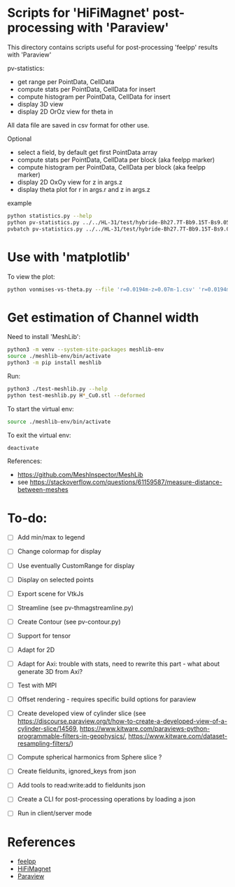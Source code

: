 # Scripts for 'HiFiMagnet' post-processing with 'Paraview'

This directory contains scripts useful for post-processing 'feelpp' results with 'Paraview'

pv-statistics:

* get range per PointData, CellData
* compute stats per PointData, CellData for insert
* compute histogram per PointData, CellData for insert
* display 3D view
* display 2D OrOz view for theta in 

All data file are saved in csv format for other use.

Optional
* select a field, by default get first PointData array
* compute stats per PointData, CellData per block (aka feelpp marker) 
* compute histogram per PointData, CellData per block (aka feelpp marker)
* display 2D OxOy view for z in args.z
* display theta plot for r in args.r and z in args.z
 
example

```bash
python statistics.py --help
python pv-statistics.py ../../HL-31/test/hybride-Bh27.7T-Bb9.15T-Bs9.05T_HPfixed_BPfree/bmap/np_32/thermo-electric.exports/Export.case
pvbatch pv-statistics.py ../../HL-31/test/hybride-Bh27.7T-Bb9.15T-Bs9.05T_HPfixed_BPfree/bmap/np_32/elasticity.exports/Export.case --z -0.15 -0.1 -0.05 0 0.05 0.1 0.15  --r 1.94e-2 2.52e-2 3.17e-2 --save
```

# Use with 'matplotlib'

To view the plot:

```bash
python vonmises-vs-theta.py --file 'r=0.0194m-z=0.07m-1.csv' 'r=0.0194m-z=0.07m-0.csv' --key thermo_electric.heat.temperature --ylabel 'T [K]' --title 'Temperature in H1: r=xx, z=yy' --show
```

# Get estimation of Channel width

Need to install 'MeshLib':

```bash
python3 -m venv --system-site-packages meshlib-env
source ./meshlib-env/bin/activate
python3 -m pip install meshlib
```

Run:

```bash
python3 ./test-meshlib.py --help
python test-meshlib.py H*_Cu0.stl --deformed
```

To start the virtual env:

```bash
source ./meshlib-env/bin/activate
```

To exit the virtual env:

```bash
deactivate
```

References:

* https://github.com/MeshInspector/MeshLib
* see https://stackoverflow.com/questions/61159587/measure-distance-between-meshes

# To-do:
- [ ] Add min/max to legend
- [ ] Change colormap for display
- [ ] Use eventually CustomRange for display
- [ ] Display on selected points
- [ ] Export scene for VtkJs
- [ ] Streamline (see pv-thmagstreamline.py)
- [ ] Create Contour (see pv-contour.py)
- [ ] Support for tensor
- [ ] Adapt for 2D
- [ ] Adapt for Axi: trouble with stats, need to rewrite this part - what about generate 3D from Axi?
- [ ] Test with MPI
- [ ] Offset rendering - requires specific build options for paraview
- [ ] Create developed view of cylinder slice (see https://discourse.paraview.org/t/how-to-create-a-developed-view-of-a-cylinder-slice/14569, https://www.kitware.com/paraviews-python-programmable-filters-in-geophysics/, https://www.kitware.com/dataset-resampling-filters/)
- [ ] Compute spherical harmonics from Sphere slice ?
- [ ] Create fieldunits, ignored_keys from json 
- [ ] Add tools to read:write:add to fieldunits json
- [ ] Create a CLI for post-processing operations by loading a json
- [ ] Run in client/server mode


<!-- example with pvpython and pvbatch
pvbatch '--force-offscreen-rendering'
test with mpi
connect with server?

for Axi, create a 3D view and apply the rest?
ExtractSurface then RotationalExtrusion () then Transform (Rotation?) - non cree surface en 3D pour all
a tester par block
 -->
# References

- [feelpp](https://docs.feelpp.org/home/index.html)
- [HiFiMagnet](https://github.com/feelpp/hifimagnet)
- [Paraview](https://docs.paraview.org/en/latest/Tutorials/SelfDirectedTutorial/batchPythonScripting.html)